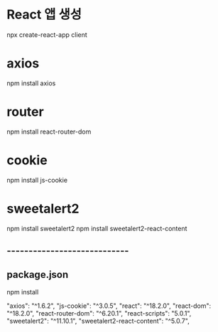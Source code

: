 # React 앱 생성
npx create-react-app client

# axios 
npm install axios

# router 
npm install react-router-dom

# cookie
npm install js-cookie

# sweetalert2 
npm install sweetalert2
npm install sweetalert2-react-content

## ----------------------------
## package.json
npm install

"axios": "^1.6.2",
"js-cookie": "^3.0.5",
"react": "^18.2.0",
"react-dom": "^18.2.0",
"react-router-dom": "^6.20.1",
"react-scripts": "5.0.1",
"sweetalert2": "^11.10.1",
"sweetalert2-react-content": "^5.0.7",
